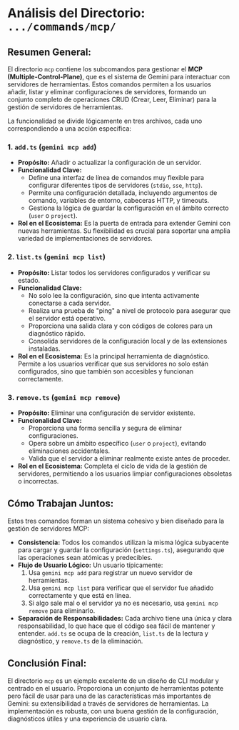 
# Análisis del Directorio: `.../commands/mcp/`

## Resumen General:
El directorio `mcp` contiene los subcomandos para gestionar el **MCP (Multiple-Control-Plane)**, que es el sistema de Gemini para interactuar con servidores de herramientas. Estos comandos permiten a los usuarios añadir, listar y eliminar configuraciones de servidores, formando un conjunto completo de operaciones CRUD (Crear, Leer, Eliminar) para la gestión de servidores de herramientas.

La funcionalidad se divide lógicamente en tres archivos, cada uno correspondiendo a una acción específica:

### 1. `add.ts` (`gemini mcp add`)
- **Propósito:** Añadir o actualizar la configuración de un servidor.
- **Funcionalidad Clave:**
    - Define una interfaz de línea de comandos muy flexible para configurar diferentes tipos de servidores (`stdio`, `sse`, `http`).
    - Permite una configuración detallada, incluyendo argumentos de comando, variables de entorno, cabeceras HTTP, y timeouts.
    - Gestiona la lógica de guardar la configuración en el ámbito correcto (`user` o `project`).
- **Rol en el Ecosistema:** Es la puerta de entrada para extender Gemini con nuevas herramientas. Su flexibilidad es crucial para soportar una amplia variedad de implementaciones de servidores.

### 2. `list.ts` (`gemini mcp list`)
- **Propósito:** Listar todos los servidores configurados y verificar su estado.
- **Funcionalidad Clave:**
    - No solo lee la configuración, sino que intenta activamente conectarse a cada servidor.
    - Realiza una prueba de "ping" a nivel de protocolo para asegurar que el servidor está operativo.
    - Proporciona una salida clara y con códigos de colores para un diagnóstico rápido.
    - Consolida servidores de la configuración local y de las extensiones instaladas.
- **Rol en el Ecosistema:** Es la principal herramienta de diagnóstico. Permite a los usuarios verificar que sus servidores no solo están configurados, sino que también son accesibles y funcionan correctamente.

### 3. `remove.ts` (`gemini mcp remove`)
- **Propósito:** Eliminar una configuración de servidor existente.
- **Funcionalidad Clave:**
    - Proporciona una forma sencilla y segura de eliminar configuraciones.
    - Opera sobre un ámbito específico (`user` o `project`), evitando eliminaciones accidentales.
    - Valida que el servidor a eliminar realmente existe antes de proceder.
- **Rol en el Ecosistema:** Completa el ciclo de vida de la gestión de servidores, permitiendo a los usuarios limpiar configuraciones obsoletas o incorrectas.

## Cómo Trabajan Juntos:
Estos tres comandos forman un sistema cohesivo y bien diseñado para la gestión de servidores MCP:

- **Consistencia:** Todos los comandos utilizan la misma lógica subyacente para cargar y guardar la configuración (`settings.ts`), asegurando que las operaciones sean atómicas y predecibles.
- **Flujo de Usuario Lógico:** Un usuario típicamente:
    1. Usa `gemini mcp add` para registrar un nuevo servidor de herramientas.
    2. Usa `gemini mcp list` para verificar que el servidor fue añadido correctamente y que está en línea.
    3. Si algo sale mal o el servidor ya no es necesario, usa `gemini mcp remove` para eliminarlo.
- **Separación de Responsabilidades:** Cada archivo tiene una única y clara responsabilidad, lo que hace que el código sea fácil de mantener y entender. `add.ts` se ocupa de la creación, `list.ts` de la lectura y diagnóstico, y `remove.ts` de la eliminación.

## Conclusión Final:
El directorio `mcp` es un ejemplo excelente de un diseño de CLI modular y centrado en el usuario. Proporciona un conjunto de herramientas potente pero fácil de usar para una de las características más importantes de Gemini: su extensibilidad a través de servidores de herramientas. La implementación es robusta, con una buena gestión de la configuración, diagnósticos útiles y una experiencia de usuario clara.
